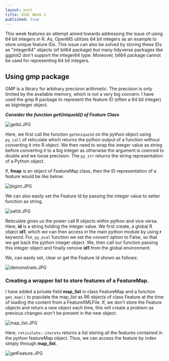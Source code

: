 ```yaml
---
layout: post
title: GSOC Week 1
published: true
---
```


This week features an attempt aimed towards addressing the issue of using 64 bit integers in R. As, OpenMS utilizes 64 bit integers as an example to store unique feature IDs. This issue can also be solved by storing these IDs as "integer64" objects (of bit64 package) but many tidyverse packages like ggplot2 don't support the integer64 type. Moreover, bit64 package cannot be used for representing 64 bit integers.

## Using gmp package

GMP is a library for arbitrary precision arithmetic. The precision is only limited by the available memory, which is not a very big concern. I have used the gmp R package to represent the feature ID (often a 64 bit integer) as biginteger object.

_**Consider the function getUniqueId() of Feature Class**_

![getId.JPG]({{site.baseurl}}/images/getId.JPG)

Here, we first call the function ```getUniqueId``` on the python object using ```py_call``` of reticulate which returns the python output of a function without converting it into R object. We then need to wrap the integer value as string before converting it to a big integer as otherwise the argument is coerced to double and we loose precision. The ```py_str``` returns the string representation of a Python object.

If, **fmap** is an object of FeatureMap class, then the ID representation of a feature would be like below:

![bigint.JPG]({{site.baseurl}}/images/bigint.JPG)

We can also easily set the Feature Id by passing the integer value to setter function as string.

![setId.JPG]({{site.baseurl}}/images/setId.JPG)

Reticulate gives us the power call R objects within python and vice versa. Here, **id** is a string holding the integer value. We first create, a global R object **id1**, which we can then access in the main python module by using **r** keyword. For, ```py_eval``` function we set the _convert_ option to False, so that we get back the python integer object. We, then call our function passing this integer object and finally remove **id1** from the global environment.

We, can easily set, clear or get the Feature Id shown as follows:

![demonstrate.JPG]({{site.baseurl}}/images/demonstrate.JPG)


### Creating a wrapper list to store features of a FeatureMap.

I have added a private field **map_list** in class FeatureMap and a function ```gen_map()``` to populate the map_list as R6 objects of class Feature at the time of loading the content from a FeatureXMLFile.
If, we don't store the Feature objects and return a new object each time, this will create a problem as previous changes won't be present in the new object.


![map_list.JPG]({{site.baseurl}}/images/map_list.JPG)


Here, ```reticulate::iterate``` returns a list storing all the features contained in the python featureMap object. Thus, we can access the feature by index simply through **map_list**.


![getFeature.JPG]({{site.baseurl}}/images/getFeature.JPG)





